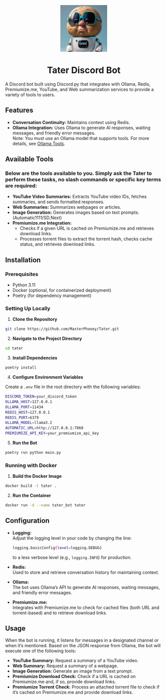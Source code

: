 <div align="center"> <img src="https://raw.githubusercontent.com/MasterPhooey/Tater/refs/heads/main/tater.png" alt="Tater Discord Bot" width="150"/> <h1>Tater Discord Bot</h1> </div>

A Discord bot built using Discord.py that integrates with Ollama, Redis, Premiumize.me, YouTube, and Web summarization services to provide a variety of tools to users.

## Features

- **Conversation Continuity:** Maintains context using Redis.
- **Ollama Integration:** Uses Ollama to generate AI responses, waiting messages, and friendly error messages.<br> Note: You must use an Ollama model that supports tools. For more details, see [Ollama Tools](https://ollama.com/search?c=tools).

## Available Tools

### Below are the tools available to you. Simply ask the Tater to perform these tasks, no slash commands or specific key terms are required:

- **YouTube Video Summaries:** Extracts YouTube video IDs, fetches summaries, and sends formatted responses.
- **Web Summaries:** Summarizes webpages or articles.
- **Image Generation:** Generates images based on text prompts. (Automatic1111/SD.Next)
- **Premiumize.me Integration:**
  - Checks if a given URL is cached on Premiumize.me and retrieves download links.
  - Processes torrent files to extract the torrent hash, checks cache status, and retrieves download links.



## Installation

### Prerequisites
- Python 3.11
- Docker (optional, for containerized deployment)
- Poetry (for dependency management)

### Setting Up Locally

1. **Clone the Repository**

```bash
git clone https://github.com/MasterPhooey/Tater.git
```

2. **Navigate to the Project Directory**

```bash
cd tater
```

3. **Install Dependencies**

```bash
poetry install
```

4. **Configure Environment Variables**

Create a `.env` file in the root directory with the following variables:

```bash
DISCORD_TOKEN=your_discord_token
OLLAMA_HOST=127.0.0.1
OLLAMA_PORT=11434
REDIS_HOST=127.0.0.1
REDIS_PORT=6379
OLLAMA_MODEL=llama3.2
AUTOMATIC_URL=http://127.0.0.1:7860
PREMIUMIZE_API_KEY=your_premiumize_api_key
```

5. **Run the Bot**

```bash
poetry run python main.py
```

### Running with Docker

1. **Build the Docker Image**

```bash
docker build -t tater .
```

2. **Run the Container**

```bash
docker run -d --name tater_bot tater
```

## Configuration

- **Logging:**  
  Adjust the logging level in your code by changing the line:
  
  ```bash
  logging.basicConfig(level=logging.DEBUG)
  ```
  
  to a less verbose level (e.g., `logging.INFO`) for production.
  
- **Redis:**  
  Used to store and retrieve conversation history for maintaining context.
  
- **Ollama:**  
  The bot uses Ollama’s API to generate AI responses, waiting messages, and friendly error messages.
  
- **Premiumize.me:**  
  Integrates with Premiumize.me to check for cached files (both URL and torrent-based) and to retrieve download links.

## Usage

When the bot is running, it listens for messages in a designated channel or when it’s mentioned. Based on the JSON response from Ollama, the bot will execute one of the following tools:

- **YouTube Summary:** Request a summary of a YouTube video.
- **Web Summary:** Request a summary of a webpage.
- **Image Generation:** Generate an image from a text prompt.
- **Premiumize Download Check:** Check if a URL is cached on Premiumize.me and, if so, provide download links.
- **Premiumize Torrent Check:** Process an attached torrent file to check if it’s cached on Premiumize.me and provide download links.

